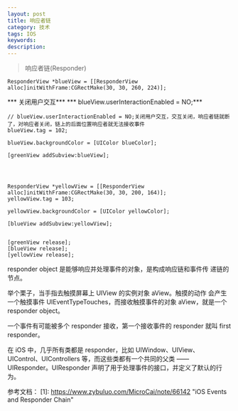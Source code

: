 ```yaml
---
layout: post
title: 响应者链
category: 技术
tags: IOS
keywords:
description:
---
```


>响应者链(Responder)

    ResponderView *blueView = [[ResponderView alloc]initWithFrame:CGRectMake(30, 30, 260, 224)];
    
*** 关闭用户交互***
*** blueView.userInteractionEnabled = NO;***
    

  
    // blueView.userInteractionEnabled = NO;关闭用户交互，交互关闭，响应者链就断了，对响应者关闭，链上的后面位置响应者就无法接收事件
    blueView.tag = 102;
    
    blueView.backgroundColor = [UIColor blueColor];
    
    [greenView addSubview:blueView];
    
    
    
    
    ResponderView *yellowView = [[ResponderView alloc]initWithFrame:CGRectMake(30, 30, 200, 164)];
    yellowView.tag = 103;
    
    yellowView.backgroundColor = [UIColor yellowColor];
    
    [blueView addSubview:yellowView];
    
    
    [greenView release];
    [blueView release];
    [yellowView release];
    
responder object 是能够响应并处理事件的对象，是构成响应链和事件传
递链的节点。

举个栗子，当手指去触摸屏幕上 UIView 的实例对象 aView。触摸的动作
会产生一个触摸事件 UIEventTypeTouches，而接收触摸事件的对象 aView，就是一个 responder object。

一个事件有可能被多个 responder 接收，第一个接收事件的 responder 就叫 first responder。

在 iOS 中，几乎所有类都是 responder，比如 UIWindow、UIView、UIControl、UIControllers 等，而这些类都有一个共同的父类 —— UIResponder。UIResponder 声明了用于处理事件的接口，并定义了默认的行为。

参考文档：
[1]: <https://www.zybuluo.com/MicroCai/note/66142>  "iOS Events and Responder Chain"